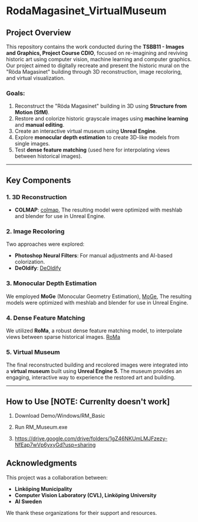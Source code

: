 # RodaMagasinet_VirtualMuseum

## Project Overview
This repository contains the work conducted during the **TSBB11 - Images and Graphics, Project Course CDIO**, focused on re-imagining and reviving historic art using computer vision, machine learning and computer graphics. Our project aimed to digitally recreate and present the historic mural on the "Röda Magasinet" building through 3D reconstruction, image recoloring, and virtual visualization.

### Goals:
1. Reconstruct the "Röda Magasinet" building in 3D using **Structure from Motion (SfM)**.
2. Restore and colorize historic grayscale images using **machine learning** and **manual editing**.
3. Create an interactive virtual museum using **Unreal Engine**.
4. Explore **monocular depth estimation** to create 3D-like models from single images.
5. Test **dense feature matching**  (used here for interpolating views between historical images).

---

## Key Components

### 1. 3D Reconstruction
- **COLMAP**: [colmap](https://colmap.github.io/), The resulting model were optimized with meshlab and blender for use in Unreal Engine.

### 2. Image Recoloring
Two approaches were explored:
- **Photoshop Neural Filters**: For manual adjustments and AI-based colorization.
- **DeOldify**: [DeOldify](https://deoldify.ai/)

### 3. Monocular Depth Estimation
We employed **MoGe** (Monocular Geometry Estimation), [MoGe](https://wangrc.site/MoGePage/), The resulting models were optimized with meshlab and blender for use in Unreal Engine.

### 4. Dense Feature Matching
We utilized **RoMa**, a robust dense feature matching model, to interpolate views between sparse historical images. [RoMa](https://parskatt.github.io/RoMa/)

### 5. Virtual Museum
The final reconstructed building and recolored images were integrated into a **virtual museum** built using **Unreal Engine 5**. The museum provides an engaging, interactive way to experience the restored art and building.

---

## How to Use [NOTE: Currenlty doesn't work]
1. Download Demo/Windows/RM_Basic
2. Run RM_Museum.exe

3. https://drive.google.com/drive/folders/1gZ46NKUmLMJFzezy-NfEap7wVp6yxyGd?usp=sharing


## Acknowledgments
This project was a collaboration between:
- **Linköping Municipality**
- **Computer Vision Laboratory (CVL), Linköping University**
- **AI Sweden**

We thank these organizations for their support and resources.


